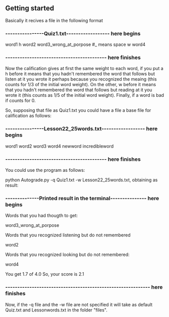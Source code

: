 
## Getting started 

Basically it recives a file in the following format


### ----------------Quiz1.txt------------------ here begins
word1
h
word2
word3_wrong_at_porpose #_ means space
w
word4
### ------------------------------------------ here finishes

Now the calification gives at first the same weight to each word, if you put a h before it means that you hadn't remembered the word that follows but listen at it you wrote it perhaps because you recognized the meaing (this counts for 1/3 of the initial word weight). On the other, w before it means that you hadn't remembered the word that follows but reading at it you wrote it (this counts as 1/5 of the initial word weight). Finally, if a word is bad if counts for 0. 

So, supposing that file as Quiz1.txt you could have a file a base file for calification as follows: 

### ----------------Lesson22_25words.txt------------------ here begins
word1
word2
word3
word4
newword
incredibleword
### ------------------------------------------ here finishes

You could use the program as follows: 

python Autograde.py -q Quiz1.txt -w Lesson22_25words.txt, obtaining as result: 

### --------------Printed result in the terminal--------------- here begins
Words that you had thougth to get:

word3_wrong_at_porpose

Words that you recognized listening but do not remembered

word2

Words that you recognized looking but do not remembered:

word4

You get 1.7 of 4.0 
So, your score is 2.1
### ------------------------------------------------------------ here finishes

Now, if the -q file and the -w file are not specified it will take as default Quiz.txt and Lessonwords.txt in the folder "files".

